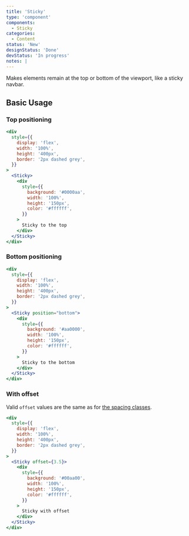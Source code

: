 ```yaml
---
title: 'Sticky'
type: 'component'
components:
  - Sticky
categories:
  - Content
status: 'New'
designStatus: 'Done'
devStatus: 'In progress'
notes: |
---
```


Makes elements remain at the top or bottom of the viewport, like a sticky navbar.

## Basic Usage

### Top positioning

```jsx live
<div
  style={{
    display: 'flex',
    width: '100%',
    height: '400px',
    border: '2px dashed grey',
  }}
>
  <Sticky>
    <div
      style={{
        background: '#0000aa',
        width: '100%',
        height: '150px',
        color: '#ffffff',
      }}
    >
      Sticky to the top
    </div>
  </Sticky>
</div>
```

### Bottom positioning

```jsx live
<div
  style={{
    display: 'flex',
    width: '100%',
    height: '400px',
    border: '2px dashed grey',
  }}
>
  <Sticky position="bottom">
    <div
      style={{
        background: '#aa0000',
        width: '100%',
        height: '150px',
        color: '#ffffff',
      }}
    >
      Sticky to the bottom
    </div>
  </Sticky>
</div>
```

### With offset

Valid `offset` values are the same as for [the spacing classes](/foundations/spacing).

```jsx live
<div
  style={{
    display: 'flex',
    width: '100%',
    height: '400px',
    border: '2px dashed grey',
  }}
>
  <Sticky offset={3.5}>
    <div
      style={{
        background: '#00aa00',
        width: '100%',
        height: '150px',
        color: '#ffffff',
      }}
    >
      Sticky with offset
    </div>
  </Sticky>
</div>
```
